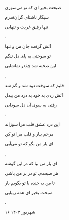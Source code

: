 <!--
.. title: سیگار ناشتا
.. slug: sigare-nashta
.. date: 2024-09-14 21:13:39 UTC
.. tags: غزل‌واره
.. category: 
.. link: 
.. description: 
.. type: text
-->

صبحت بخیر ای که تو می‌سوزی

سیگار ناشتای گران‌قدرم

تنها رفیق غربت و تنهایی

.


آتش گرفت جان من و تنها

تو سوختی به پای دل تنگم

این صحنه شد چقدر تماشایی

.


قلبم که سوخت دود شد و گم شد

آتش زدی به خود به درد من بیدل

رفتی به سوی آن دل سودایی 

.


این درد عشق قلب مرا سوزاند 

مرحم بیار و قلب مرا نو کن

ای یار من بگو که تو می‌آیی 

.


ای یار من بیا که در این گوشه

هر صبحدم، تو در بر من باشی 

تا من به خنده با تو بگویم یار

صبحت بخیر ای همه زیبایی 

.

۱۶ شهریور ۱۴۰۳ 
